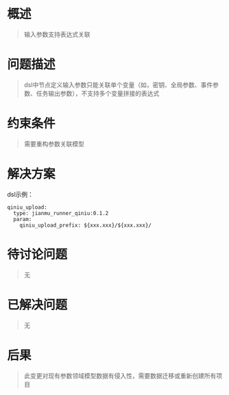 # 概述

> 输入参数支持表达式关联

# 问题描述

> dsl中节点定义输入参数只能关联单个变量（如，密钥、全局参数、事件参数、任务输出参数），不支持多个变量拼接的表达式

# 约束条件

> 需要重构参数关联模型

# 解决方案

dsl示例：
```
qiniu_upload:
  type: jianmu_runner_qiniu:0.1.2
  param:
    qiniu_upload_prefix: ${xxx.xxx}/${xxx.xxx}/
```

# 待讨论问题

> 无

# 已解决问题

> 无

# 后果

> 此变更对现有参数领域模型数据有侵入性，需要数据迁移或重新创建所有项目